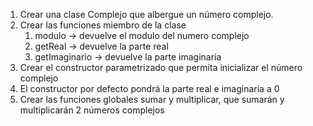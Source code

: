 1. Crear una clase Complejo que albergue un número complejo.
2. Crear las funciones miembro de la clase
    1. modulo -> devuelve el modulo del numero complejo
    2. getReal -> devuelve la parte real
    3. getImaginario -> devuelve la parte imaginaria
3. Crear el constructor parametrizado que permita inicializar el número complejo
4. El constructor por defecto pondrá la parte real e imaginaria a 0
5. Crear las funciones globales sumar y multiplicar, que sumarán y multiplicarán 2 números complejos 